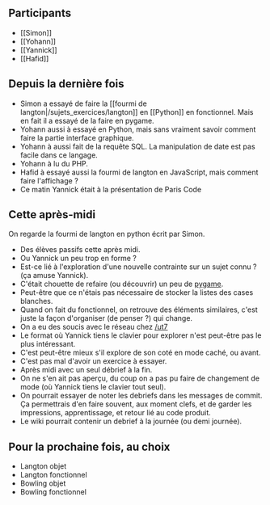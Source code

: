 ## Participants

- [[Simon]]
- [[Yohann]]
- [[Yannick]]
- [[Hafid]]

## Depuis la dernière fois

- Simon a essayé de faire la [[fourmi de langton|/sujets_exercices/langton]] en [[Python]] en
  fonctionnel. Mais en fait il a essayé de la faire en pygame.
- Yohann aussi à essayé en Python, mais sans vraiment savoir comment faire la
  partie interface graphique.
- Yohann à aussi fait de la requête SQL. La manipulation de date est pas facile
  dans ce langage.
- Yohann à lu du PHP.
- Hafid à essayé aussi la fourmi de langton en JavaScript, mais comment faire
  l'affichage ?
- Ce matin Yannick était à la présentation de Paris Code

## Cette après-midi

On regarde la fourmi de langton en python écrit par Simon.

- Des élèves passifs cette après midi.
- Ou Yannick un peu trop en forme ?
- Est-ce lié à l'exploration d'une nouvelle contrainte sur un sujet connu ? (ça
  amuse Yannick).
- C'était chouette de refaire (ou découvrir) un peu de
  [pygame](http://www.pygame.org).
- Peut-être que ce n'étais pas nécessaire de stocker la listes des cases
  blanches.
- Quand on fait du fonctionnel, on retrouve des éléments similaires, c'est
  juste la façon d'organiser (de penser ?) qui change.
- On a eu des soucis avec le réseau chez [/ut7](http://ut7.fr)
- Le format où Yannick tiens le clavier pour explorer n'est peut-être pas le
  plus intéressant.
- C'est peut-être mieux s'il explore de son coté en mode caché, ou avant.
- C'est pas mal d'avoir un exercice à essayer.
- Après midi avec un seul débrief à la fin.
- On ne s'en ait pas aperçu, du coup on a pas pu faire de changement de mode
  (où Yannick tiens le clavier tout seul).
- On pourrait essayer de noter les debriefs dans les messages de commit. Ça
  permettrais d'en faire souvent, aux moment clefs, et de garder les
  impressions, apprentissage, et retour lié au code produit.
- Le wiki pourrait contenir un debrief à la journée (ou demi journée).

## Pour la prochaine fois, au choix

- Langton objet
- Langton fonctionnel
- Bowling objet
- Bowling fonctionnel
